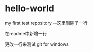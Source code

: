 # hello-world
my first test repository
                --这里删除了一行


在readme中新增一行

更改一行来测试 git for windows
